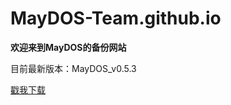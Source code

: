 # MayDOS-Team.github.io

**欢迎来到MayDOS的备份网站**

目前最新版本：MayDOS_v0.5.3

[戳我下载](https://github.com/MayDOS-Team/MayDOS/releases/download/MayDOS_v0.5.3/MayDOS_v0.5.3.zip)
